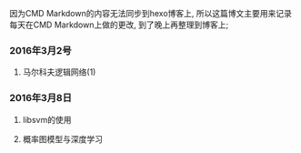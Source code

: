 因为CMD Markdown的内容无法同步到hexo博客上, 所以这篇博文主要用来记录每天在CMD Markdown上做的更改, 到了晚上再整理到博客上;

### 2016年3月2号

1. 马尔科夫逻辑网络(1)

### 2016年3月8日

1. libsvm的使用

2. 概率图模型与深度学习